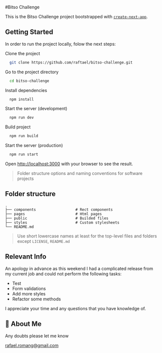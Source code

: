 #Bitso Challenge

This is the Bitso Challenge project bootstrapped with [`create-next-app`](https://github.com/vercel/next.js/tree/canary/packages/create-next-app).

## Getting Started

In order to run the project locally, folow the next steps:

Clone the project

```bash
  git clone https://github.com/raftael/bitso-challenge.git
```

Go to the project directory

```bash
  cd bitso-challenge
```

Install dependencies

```bash
  npm install
```

Start the server (development)

```bash
  npm run dev
```

Build project

```bash
  npm run build
```

Start the server (production)

```bash
  npm run start
```

Open [http://localhost:3000](http://localhost:3000) with your browser to see the result.


> Folder structure options and naming conventions for software projects

## Folder structure 

    .
    ├── components                  # Rect components 
    ├── pages                       # Html pages 
    ├── public                      # Builded files
    ├── styles                      # Custom stylesheets
    └── README.md

> Use short lowercase names at least for the top-level files and folders except
> `LICENSE`, `README.md`

##  Relevant Info

An apology in advance as this weekend I had a complicated release from my current job and could not perform the following tasks:
- Test
- Form validations
- Add more styles
- Refactor some methods

I appreciate your time and any questions that you have knowledge of.


## 🚀 About Me

Any doubts please let me know 

rafael.romang@gmail.com